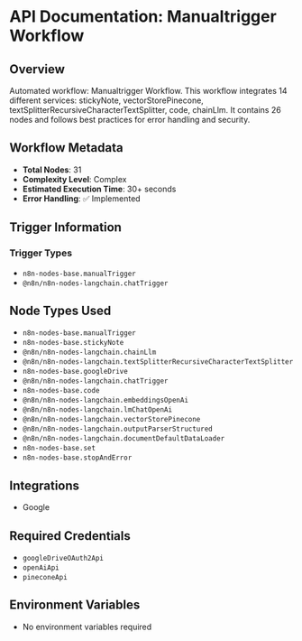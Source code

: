 # API Documentation: Manualtrigger Workflow

## Overview
Automated workflow: Manualtrigger Workflow. This workflow integrates 14 different services: stickyNote, vectorStorePinecone, textSplitterRecursiveCharacterTextSplitter, code, chainLlm. It contains 26 nodes and follows best practices for error handling and security.

## Workflow Metadata
- **Total Nodes**: 31
- **Complexity Level**: Complex
- **Estimated Execution Time**: 30+ seconds
- **Error Handling**: ✅ Implemented

## Trigger Information
### Trigger Types
- `n8n-nodes-base.manualTrigger`
- `@n8n/n8n-nodes-langchain.chatTrigger`

## Node Types Used
- `n8n-nodes-base.manualTrigger`
- `n8n-nodes-base.stickyNote`
- `@n8n/n8n-nodes-langchain.chainLlm`
- `@n8n/n8n-nodes-langchain.textSplitterRecursiveCharacterTextSplitter`
- `n8n-nodes-base.googleDrive`
- `@n8n/n8n-nodes-langchain.chatTrigger`
- `n8n-nodes-base.code`
- `@n8n/n8n-nodes-langchain.embeddingsOpenAi`
- `@n8n/n8n-nodes-langchain.lmChatOpenAi`
- `@n8n/n8n-nodes-langchain.vectorStorePinecone`
- `@n8n/n8n-nodes-langchain.outputParserStructured`
- `@n8n/n8n-nodes-langchain.documentDefaultDataLoader`
- `n8n-nodes-base.set`
- `n8n-nodes-base.stopAndError`

## Integrations
- Google

## Required Credentials
- `googleDriveOAuth2Api`
- `openAiApi`
- `pineconeApi`

## Environment Variables
- No environment variables required

